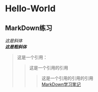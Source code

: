 # Hello-World
## MarkDown练习
*这是斜体*  
___这是粗斜体___
>这是一个引用：
>>这是一个引用的引用
>>>这是一个引用的引用的引用  
[MarkDown学习笔记](https://blog.csdn.net/qq_40818172/article/details/126260661)
